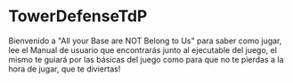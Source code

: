 # TowerDefenseTdP
Bienvenido a "All your Base are NOT Belong to Us" para saber como jugar, lee el Manual de usuario que encontrarás junto al ejecutable del juego, el mismo te guiará por las básicas del juego como para que no te pierdas a la hora de jugar, que te diviertas!
